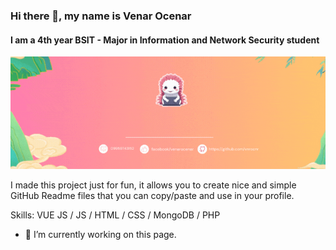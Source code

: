 ### Hi there 👋, my name is Venar Ocenar
#### I am a 4th year BSIT - Major in Information and Network Security student
![I am GitHub Readme Generator's creator](https://github.com/vnrocnr/Venar-Ocenar/blob/main/images/Venar%20A.%20Ocenar%20(1280%20x%20640%20px)%20(2).gif)

I made this project just for fun, it allows you to create nice and simple GitHub Readme files that you can copy/paste and use in your profile.

Skills: VUE JS / JS / HTML / CSS / MongoDB / PHP

- 🔭 I’m currently working on this page. 




